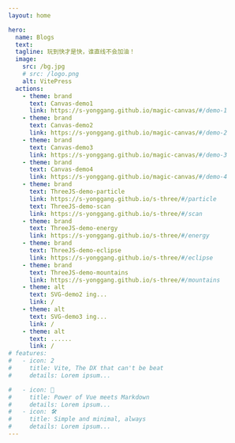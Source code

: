 ```yaml
---
layout: home

hero:
  name: Blogs
  text: 
  tagline: 玩到快才是快，谁直线不会加油！
  image:
    src: /bg.jpg
    # src: /logo.png
    alt: VitePress
  actions:
    - theme: brand
      text: Canvas-demo1
      link: https://s-yonggang.github.io/magic-canvas/#/demo-1
    - theme: brand
      text: Canvas-demo2
      link: https://s-yonggang.github.io/magic-canvas/#/demo-2
    - theme: brand
      text: Canvas-demo3
      link: https://s-yonggang.github.io/magic-canvas/#/demo-3
    - theme: brand
      text: Canvas-demo4
      link: https://s-yonggang.github.io/magic-canvas/#/demo-4
    - theme: brand
      text: ThreeJS-demo-particle
      link: https://s-yonggang.github.io/s-three/#/particle
      text: ThreeJS-demo-scan
      link: https://s-yonggang.github.io/s-three/#/scan
    - theme: brand
      text: ThreeJS-demo-energy
      link: https://s-yonggang.github.io/s-three/#/energy
    - theme: brand
      text: ThreeJS-demo-eclipse
      link: https://s-yonggang.github.io/s-three/#/eclipse
    - theme: brand
      text: ThreeJS-demo-mountains
      link: https://s-yonggang.github.io/s-three/#/mountains
    - theme: alt
      text: SVG-demo2 ing...
      link: /
    - theme: alt
      text: SVG-demo3 ing...
      link: /
    - theme: alt
      text: ......
      link: /
# features: 
#   - icon: 2
#     title: Vite, The DX that can't be beat 
#     details: Lorem ipsum... 

#   - icon: 🖖 
#     title: Power of Vue meets Markdown 
#     details: Lorem ipsum... 
#   - icon: 🛠️ 
#     title: Simple and minimal, always 
#     details: Lorem ipsum...
---
```


<!-- <img src="./images/bg.jpg"> -->